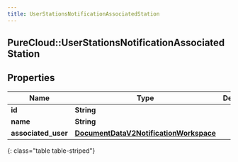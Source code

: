 ```yaml
---
title: UserStationsNotificationAssociatedStation
---
```

## PureCloud::UserStationsNotificationAssociatedStation

## Properties

|Name | Type | Description | Notes|
|------------ | ------------- | ------------- | -------------|
| **id** | **String** |  | [optional] |
| **name** | **String** |  | [optional] |
| **associated_user** | [**DocumentDataV2NotificationWorkspace**](DocumentDataV2NotificationWorkspace.html) |  | [optional] |
{: class="table table-striped"}


